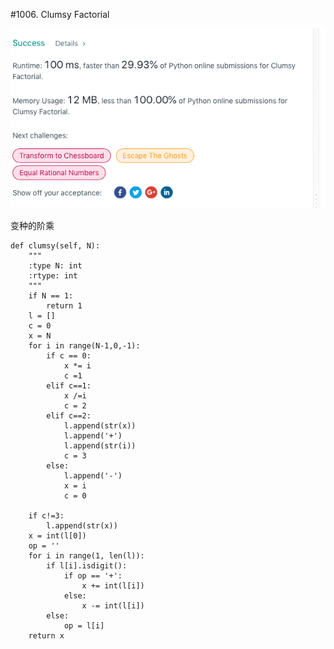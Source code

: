 #1006. Clumsy Factorial

![avatar](https://github.com/AlexQianYi/Leetcode2019Winter/blob/master/屏幕快照%202019-03-30%20下午6.01.21.png)

变种的阶乘

    def clumsy(self, N):
        """
        :type N: int
        :rtype: int
        """
        if N == 1:
            return 1
        l = []
        c = 0
        x = N
        for i in range(N-1,0,-1):
            if c == 0:
                x *= i
                c =1
            elif c==1:
                x /=i
                c = 2
            elif c==2:
                l.append(str(x))
                l.append('+')
                l.append(str(i))
                c = 3
            else:
                l.append('-')
                x = i
                c = 0
        
        if c!=3:
            l.append(str(x))
        x = int(l[0])
        op = ''
        for i in range(1, len(l)):
            if l[i].isdigit():
                if op == '+':
                    x += int(l[i])
                else:
                    x -= int(l[i])
            else:
                op = l[i]
        return x